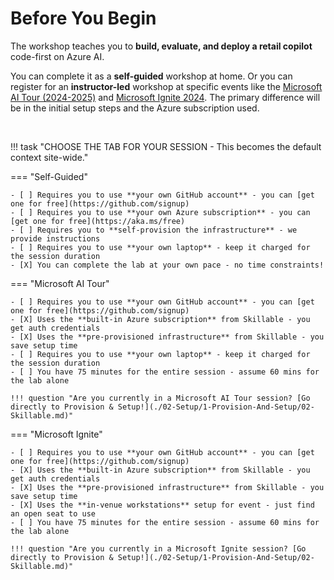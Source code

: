 # Before You Begin

The workshop teaches you to **build, evaluate, and deploy a retail copilot** code-first on Azure AI. 

You can complete it as a **self-guided** workshop at home. Or you can register for an **instructor-led** workshop at specific events like the [Microsoft AI Tour (2024-2025)](https://aka.ms/aitour) and [Microsoft Ignite 2024](https://ignite.microsoft.com/en-US/sessions?search=LAB401). The primary difference will be in the initial setup steps and the Azure subscription used.

<br/>

!!! task "CHOOSE THE TAB FOR YOUR SESSION - This becomes the default context site-wide."

=== "Self-Guided"

    - [ ] Requires you to use **your own GitHub account** - you can [get one for free](https://github.com/signup)
    - [ ] Requires you to use **your own Azure subscription** - you can [get one for free](https://aka.ms/free) 
    - [ ] Requires you to **self-provision the infrastructure** - we provide instructions
    - [ ] Requires you to use **your own laptop** - keep it charged for the session duration
    - [X] You can complete the lab at your own pace - no time constraints!

=== "Microsoft AI Tour"

    - [ ] Requires you to use **your own GitHub account** - you can [get one for free](https://github.com/signup)
    - [X] Uses the **built-in Azure subscription** from Skillable - you get auth credentials
    - [X] Uses the **pre-provisioned infrastructure** from Skillable - you save setup time
    - [ ] Requires you to use **your own laptop** - keep it charged for the session duration
    - [ ] You have 75 minutes for the entire session - assume 60 mins for the lab alone

    !!! question "Are you currently in a Microsoft AI Tour session? [Go directly to Provision & Setup!](./02-Setup/1-Provision-And-Setup/02-Skillable.md)"      
    
=== "Microsoft Ignite"

    - [ ] Requires you to use **your own GitHub account** - you can [get one for free](https://github.com/signup)
    - [X] Uses the **built-in Azure subscription** from Skillable - you get auth credentials
    - [X] Uses the **pre-provisioned infrastructure** from Skillable - you save setup time
    - [X] Uses the **in-venue workstations** setup for event - just find an open seat to use
    - [ ] You have 75 minutes for the entire session - assume 60 mins for the lab alone
    
    !!! question "Are you currently in a Microsoft Ignite session? [Go directly to Provision & Setup!](./02-Setup/1-Provision-And-Setup/02-Skillable.md)"      
      